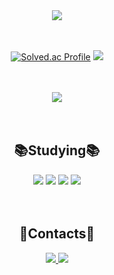 <div align=center>
	<img src="https://capsule-render.vercel.app/api?type=waving&color=auto&height=200&section=header&text=Juhye0k's%20Github!&fontSize=90" />	
</div>
<br><br>
<div align=center>
	
[![Solved.ac Profile](http://mazassumnida.wtf/api/v2/generate_badge?boj=kyoung0161)](https://solved.ac/kyoung0161/)
<img src="https://github-readme-stats.vercel.app/api?username=Juhye0k&show_icons=true&theme=holi">
</div>
<br><br>
<div align=center>
	<div>
	<img src="https://github-readme-stats.vercel.app/api/top-langs/?username=Juhye0k&layout=compact">

<div>
<br><br>
	<h2>📚Studying📚</h2>
 		<img src="https://img.shields.io/badge/Spring Boot-6DB33F?style=flat-square&logo=Spring boot&logoColor=white"/>
		<img src="https://img.shields.io/badge/Spring Security-6DB33F?style=flat-square&logo=Spring Security&logoColor=white"/>
		<img src="https://img.shields.io/badge/NestjS-E0234E?style=flat-square&logo=NestJs&logoColor=white"/>
  		<img src="https://img.shields.io/badge/Java-F7DF1E?style=flat-square&logo=Java&logoColor=white"/>
</div>
<br><br>
<div>
<h2>📮Contacts📮</h2>
<span>
  <a href="https://www.instagram.com/juhye0k_01/">
    <img src="https://img.shields.io/badge/Instagram-ff69b4?style=plastic&logo=Instagram&logoColor=white"/>
  </a>
</span>
<span>
  <a href="https://velog.io/@kyoung0161/posts">
    <img src="https://img.shields.io/badge/velog-20C997?style=plastic&logo=velog&logoColor=white"/>
  </a>
</span>
</div>
 



